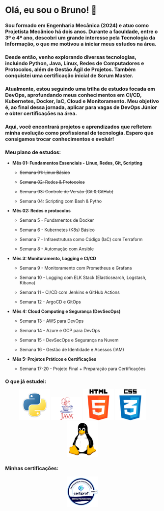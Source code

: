 # Olá, eu sou o Bruno! 👋

### Sou formado em Engenharia Mecânica (2024) e atuo como Projetista Mecânico há dois anos. Durante a faculdade, entre o 3º e 4º ano, descobri um grande interesse pela Tecnologia da Informação, o que me motivou a iniciar meus estudos na área.

### Desde então, venho explorando diversas tecnologias, incluindo Python, Java, Linux, Redes de Computadores e Protocolos, além de Gestão Ágil de Projetos. Também conquistei uma certificação inicial de Scrum Master.

### Atualmente, estou seguindo uma trilha de estudos focada em DevOps, aprofundando meus conhecimentos em CI/CD, Kubernetes, Docker, IaC, Cloud e Monitoramento. Meu objetivo é, ao final dessa jornada, aplicar para vagas de DevOps Júnior e obter certificações na área.

### Aqui, você encontrará projetos e aprendizados que refletem minha evolução como profissional de tecnologia. Espero que consigamos trocar conhecimentos e evoluir!

### **Meu plano de estudos:**

- **Mês 01: Fundamentos Essenciais - Linux, Redes, Git, Scripting**

  - ~~Semana 01: Linux Básico~~

  - ~~Semana 02: Redes & Protocolos~~

  - ~~Semana 03: Controle de Versão (Git & GitHub)~~

  - Semana 04: Scripting com Bash & Pytho

- **Mês 02: Redes e protocolos**

  - Semana 5 - Fundamentos de Docker

  - Semana 6 - Kubernetes (K8s) Básico
      
  - Semana 7 - Infraestrutura como Código (IaC) com Terraform

  - Semana 8 - Automação com Ansible

- **Mês 3: Monitoramento, Logging e CI/CD**

  - Semana 9 - Monitoramento com Prometheus e Grafana

  - Semana 10 - Logging com ELK Stack (Elasticsearch, Logstash, Kibana)

  - Semana 11 - CI/CD com Jenkins e GitHub Actions
  
  - Semana 12 - ArgoCD e GitOps

- **Mês 4: Cloud Computing e Segurança (DevSecOps)**

  - Semana 13 - AWS para DevOps
  
  - Semana 14 - Azure e GCP para DevOps

  - Semana 15 - DevSecOps e Segurança na Nuvem
   
  - Semana 16 - Gestão de Identidade e Acessos (IAM)
 
- **Mês 5: Projetos Práticos e Certificações**

  - Semana 17-20 - Projeto Final + Preparação para Certificações

### **O que já estudei:**

<p align="center">

<img src="https://github.com/bbrunovaes/bbrunovaes/blob/main/kisspng-python-programming-language-computer-programming-5aefaba2926b57.9208708715256564825997.png" width="100">
<img src="https://github.com/bbrunovaes/bbrunovaes/blob/main/b2a16cd7fa6fcce08be55edd43f85006.png" width="100">
<img src="https://github.com/bbrunovaes/bbrunovaes/blob/main/b27194c21c7371ddb8243d6d050bb892.png" width="100">
<img src="https://github.com/bbrunovaes/bbrunovaes/blob/main/0e15cfc3b98ac7eeecb357056fc075fd.png" width="100">
<img src="https://github.com/bbrunovaes/bbrunovaes/blob/main/98a13244ca77b460e9db8c9fee56423f.png" width="100">
</p>

### **Minhas certificações:**
<div align="center">
<img src="https://github.com/bbrunovaes/bbrunovaes/blob/main/Certiprof_Scrum.png" width="100">
<div>

